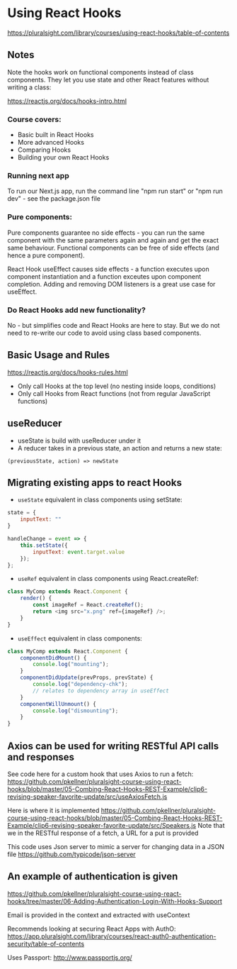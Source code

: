 # Using React Hooks
https://pluralsight.com/library/courses/using-react-hooks/table-of-contents

## Notes

Note the hooks work on functional components instead of class components.
They let you use state and other React features without writing a class:

https://reactjs.org/docs/hooks-intro.html

### Course covers:

- Basic built in React Hooks
- More advanced Hooks
- Comparing Hooks
- Building your own React Hooks

### Running next app

To run our Next.js app, run the command line "npm run start" or "npm run dev" - see the package.json file

### Pure components:

Pure components guarantee no side effects - you can run the same component with the same parameters again and again and get the exact same behaviour.
Functional components can be free of side effects (and hence a pure component).

React Hook useEffect causes side effects - a function executes upon component instantiation and a function exceutes upon component completion.
Adding and removing DOM listeners is a great use case for useEffect.

### Do React Hooks add new functionality?

No - but simplifies code and React Hooks are here to stay.
But we do not need to re-write our code to avoid using class based components.

## Basic Usage and Rules

https://reactjs.org/docs/hooks-rules.html
- Only call Hooks at the top level (no nesting inside loops, conditions)
- Only call Hooks from React functions (not from regular JavaScript functions)

## useReducer

- useState is build with useReducer under it
- A reducer takes in a previous state, an action and returns a new state:

`(previousState, action) => newState`

## Migrating existing apps to react Hooks

- `useState` equivalent in class components using setState:

```javascript
state = {
    inputText: ""
}

handleChange = event => {
    this.setState({
        inputText: event.target.value
    });
};
```

- `useRef` equivalent in class components using React.createRef:

```javascript
class MyComp extends React.Component {
    render() {
        const imageRef = React.createRef();
        return <img src="x.png" ref={imageRef} />;
    }
}
```

- `useEffect` equivalent in class components:

```javascript
class MyComp extends React.Component {
    componentDidMount() {
        console.log("mounting");
    }
    componentDidUpdate(prevProps, prevState) {
        console.log("dependency-chk");
        // relates to dependency array in useEffect
    }
    componentWillUnmount() {
        console.log("dismounting");
    }
}
```

## Axios can be used for writing RESTful API calls and responses

See code here for a custom hook that uses Axios to run a fetch:
https://github.com/pkellner/pluralsight-course-using-react-hooks/blob/master/05-Combing-React-Hooks-REST-Example/clip6-revising-speaker-favorite-update/src/useAxiosFetch.js

Here is where it is implemented
https://github.com/pkellner/pluralsight-course-using-react-hooks/blob/master/05-Combing-React-Hooks-REST-Example/clip6-revising-speaker-favorite-update/src/Speakers.js
Note that we in the RESTful response of a fetch, a URL for a put is provided

This code uses Json server to mimic a server for changing data in a JSON file
https://github.com/typicode/json-server


## An example of authentication is given

https://github.com/pkellner/pluralsight-course-using-react-hooks/tree/master/06-Adding-Authentication-Login-With-Hooks-Support

Email is provided in the context and extracted with useContext

Recommends looking at securing React Apps with AuthO:
https://app.pluralsight.com/library/courses/react-auth0-authentication-security/table-of-contents

Uses Passport:
http://www.passportjs.org/